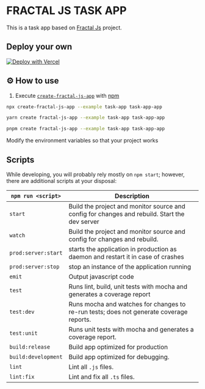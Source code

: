 # FRACTAL JS TASK APP
This is a task app based on [Fractal Js](https://github.com/fractalerp/fractal-js) project.

## Deploy your own

[![Deploy with Vercel](https://vercel.com/button)](https://vercel.com/new/clone?repository-url=https://github.com/fractalerp/fractal-js/tree/main/examples/task-app&project-name=task-app&repository-name=task-app)

## ⚙️ How to use

1. Execute [`create-fractal-js-app`](https://github.com/fractalerp/fractal-js/tree/main/packages/create-fractal-js-app) with [npm](https://docs.npmjs.com/cli/init)

```bash
npx create-fractal-js-app --example task-app task-app-app
```

```bash
yarn create fractal-js-app --example task-app task-app-app
```

```bash
pnpm create fractal-js-app --example task-app task-app-app
```

Modify the environment variables so that your project works


## Scripts
While developing, you will probably rely mostly on `npm start`; however, there are additional scripts at your disposal:

|`npm run <script>`|Description|
|------------------|-----------|
|`start`|Build the project and monitor source and config for changes and rebuild. Start the dev server|
|`watch`|Build the project and monitor source and config for changes and rebuild.|
|`prod:server:start`|starts the application in production as daemon and restart it in case of crashes|
|`prod:server:stop`|stop an instance of the application running|
|`emit`|Output javascript code|
|`test`|Runs lint, build, unit tests with mocha and generates a coverage report|
|`test:dev`|Runs mocha and watches for changes to re-run tests; does not generate coverage reports.|
|`test:unit`|Runs unit tests with mocha and generates a coverage report.|
|`build:release`|Build app optimized for production|
|`build:development`|Build app optimized for debugging.|
|`lint`|Lint all `.js` files.|
|`lint:fix`|Lint and fix all `.ts` files.|

